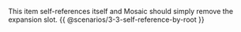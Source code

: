 This item self-references itself and Mosaic should simply remove the expansion slot.
{{ @scenarios/3-3-self-reference-by-root }}